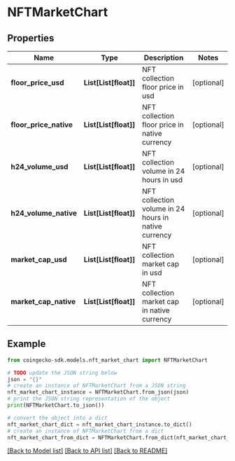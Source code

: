 # NFTMarketChart


## Properties

Name | Type | Description | Notes
------------ | ------------- | ------------- | -------------
**floor_price_usd** | **List[List[float]]** | NFT collection floor price in usd | [optional] 
**floor_price_native** | **List[List[float]]** | NFT collection floor price in native currency | [optional] 
**h24_volume_usd** | **List[List[float]]** | NFT collection volume in 24 hours in usd | [optional] 
**h24_volume_native** | **List[List[float]]** | NFT collection volume in 24 hours in native currency | [optional] 
**market_cap_usd** | **List[List[float]]** | NFT collection market cap in usd | [optional] 
**market_cap_native** | **List[List[float]]** | NFT collection market cap in native currency | [optional] 

## Example

```python
from coingecko-sdk.models.nft_market_chart import NFTMarketChart

# TODO update the JSON string below
json = "{}"
# create an instance of NFTMarketChart from a JSON string
nft_market_chart_instance = NFTMarketChart.from_json(json)
# print the JSON string representation of the object
print(NFTMarketChart.to_json())

# convert the object into a dict
nft_market_chart_dict = nft_market_chart_instance.to_dict()
# create an instance of NFTMarketChart from a dict
nft_market_chart_from_dict = NFTMarketChart.from_dict(nft_market_chart_dict)
```
[[Back to Model list]](../README.md#documentation-for-models) [[Back to API list]](../README.md#documentation-for-api-endpoints) [[Back to README]](../README.md)


